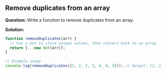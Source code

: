 ## Remove duplicates from an array

**Question:** Write a function to remove duplicates from an array.

**Solution:**

```javascript
function removeDuplicates(arr) {
  // Use a Set to store unique values, then convert back to an array
  return [...new Set(arr)];
}

// Example usage
console.log(removeDuplicates([1, 2, 2, 3, 4, 4, 5])); // Output: [1, 2, 3, 4, 5]